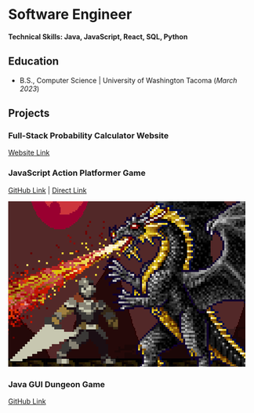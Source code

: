 # Software Engineer

#### Technical Skills: Java, JavaScript, React, SQL, Python

## Education
- B.S., Computer Science | University of Washington Tacoma (_March 2023_)

## Projects
### Full-Stack Probability Calculator Website
[Website Link](https://dlf-5e-dpr-calculator.onrender.com/)

### JavaScript Action Platformer Game
[GitHub Link](https://github.com/paullee100/TCSS491Game) | [Direct Link](https://paullee100.github.io/TCSS491Game/index.html)

![JavaScript Platformer](/assets/js_platform.png)

### Java GUI Dungeon Game
[GitHub Link](https://github.com/alexzrosario/TCSS360_teamproject)
